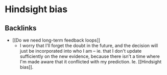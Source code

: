 # Hindsight bias

## Backlinks
* [[Do we need long-term feedback loops]]
	* I worry that I'll forget the doubt in the future, and the decision will just be incorporated into who I am – ie. that I don't update sufficiently on the new evidence, because there isn't a time where I'm made aware that it conflicted with my prediction. Ie. [[Hindsight bias]].

<!-- {BearID:68AB6E67-5B7D-4AE3-84A5-E7DA7F85E86C-726-0000011383599EA7} -->
